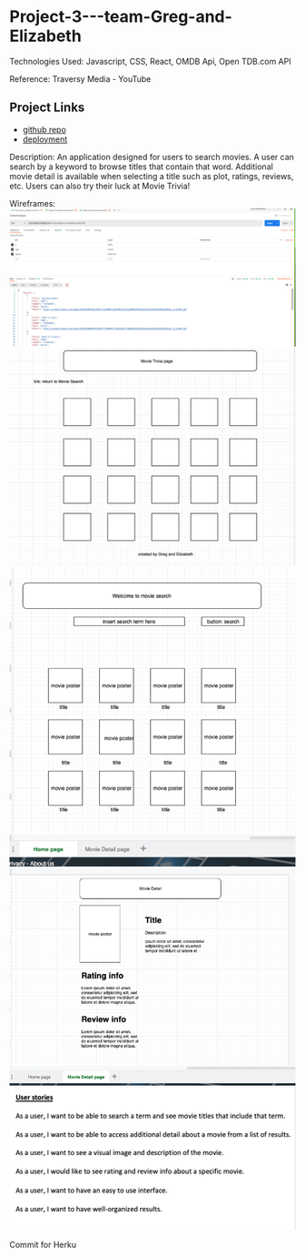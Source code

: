 # Project-3---team-Greg-and-Elizabeth

Technologies Used:
Javascript, CSS, React, OMDB Api, Open TDB.com API

Reference: Traversy Media - YouTube

## Project Links

- [github repo](https://github.com/eb36789/Project-3---team-Greg-and-Elizabeth)
- [deployment](https://moviesearchbygande1.herokuapp.com/)

Description:
An application designed for users to search movies. A user can search by a keyword to browse titles that contain that word. Additional movie detail is available when selecting a title such as plot, ratings, reviews, etc. Users can also try their luck at Movie Trivia!

Wireframes:
![PostmanAPI](/Planning_Directory/OMDBAPI.png)
![Trivia](/Planning_Directory/Trivia.png)
![Homepage](/Planning_Directory/Homepage.png)
![ResultsPage](/Planning_Directory/Results.png)
![User Stories](/Planning_Directory/UserStories.png)

Commit for Herku

